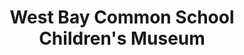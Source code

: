 ---
layout: repo
title: "West Bay Common School Children's Museum"
id: 17044
permalink: repos/17044/
---